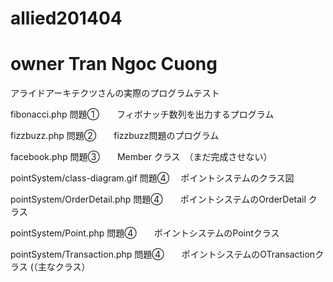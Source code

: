 allied201404
============
owner Tran Ngoc Cuong
============

アライドアーキテクツさんの実際のプログラムテスト



fibonacci.php   問題①　　フィボナッチ数列を出力するプログラム

fizzbuzz.php    問題②　　fizzbuzz問題のプログラム

facebook.php    問題③　　Member クラス　（まだ完成させない）


pointSystem/class-diagram.gif    問題④  　ポイントシステムのクラス図

pointSystem/OrderDetail.php      問題④　　ポイントシステムのOrderDetail クラス

pointSystem/Point.php            問題④　　ポイントシステムのPointクラス

pointSystem/Transaction.php      問題④　　ポイントシステムのOTransactionクラス   (（主なクラス）
